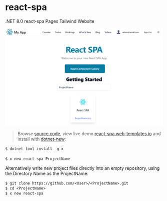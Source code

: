 # react-spa

.NET 8.0 react-spa Pages Tailwind Website

[![](https://raw.githubusercontent.com/ServiceStack/Assets/master/csharp-templates/react-spa.png)](http://react-spa.web-templates.io)

> Browse [source code](https://github.com/NetCoreTemplates/react-spa), view live demo [react-spa.web-templates.io](http://react-spa.web-templates.io) and install with [dotnet-new](https://docs.servicestack.net/dotnet-new):

    $ dotnet tool install -g x

    $ x new react-spa ProjectName

Alternatively write new project files directly into an empty repository, using the Directory Name as the ProjectName:

    $ git clone https://github.com/<User>/<ProjectName>.git
    $ cd <ProjectName>
    $ x new react-spa

